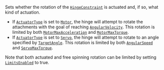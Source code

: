 Sets whether the rotation of the [`HingeConstraint`](https://create.roblox.com/docs/reference/engine/classes/HingeConstraint) is actuated and,
if so, what kind of actuation.

- If [`ActuatorType`](https://create.roblox.com/docs/reference/engine/classes/HingeConstraint#ActuatorType) is set to
[`Motor`](https://create.roblox.com/docs/reference/engine/enums/ActuatorType), the hinge will attempt to rotate the
attachments with the goal of reaching
[`AngularVelocity`](https://create.roblox.com/docs/reference/engine/classes/HingeConstraint#AngularVelocity). This rotation
is limited by both
[`MotorMaxAcceleration`](https://create.roblox.com/docs/reference/engine/classes/HingeConstraint#MotorMaxAcceleration) and
[`MotorMaxTorque`](https://create.roblox.com/docs/reference/engine/classes/HingeConstraint#MotorMaxTorque).
- If [`ActuatorType`](https://create.roblox.com/docs/reference/engine/classes/HingeConstraint#ActuatorType) is set to
[`Servo`](https://create.roblox.com/docs/reference/engine/enums/ActuatorType), the hinge will attempt to rotate to an angle
specified by [`TargetAngle`](https://create.roblox.com/docs/reference/engine/classes/HingeConstraint#TargetAngle). This
rotation is limited by both
[`AngularSpeed`](https://create.roblox.com/docs/reference/engine/classes/HingeConstraint#AngularSpeed) and
[`ServoMaxTorque`](https://create.roblox.com/docs/reference/engine/classes/HingeConstraint#ServoMaxTorque).

Note that both actuated and free spinning rotation can be limited by
setting [`LimitsEnabled`](https://create.roblox.com/docs/reference/engine/classes/HingeConstraint#LimitsEnabled) to true.